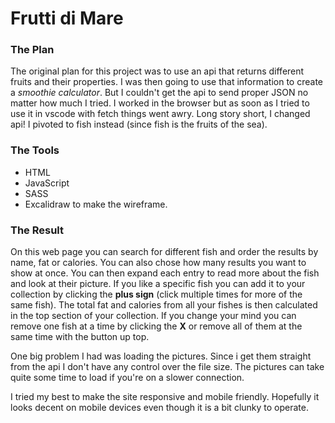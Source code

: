 # Frutti di Mare

### The Plan

The original plan for this project was to use an api that returns different fruits and their properties. I was then going to use that information to create a _smoothie calculator_. But I couldn't get the api to send proper JSON no matter how much I tried. I worked in the browser but as soon as I tried to use it in vscode with fetch things went awry. Long story short, I changed api! I pivoted to fish instead (since fish is the fruits of the sea).

### The Tools

- HTML
- JavaScript
- SASS
- Excalidraw to make the wireframe.

### The Result

On this web page you can search for different fish and order the results by name, fat or calories. You can also chose how many results you want to show at once. You can then expand each entry to read more about the fish and look at their picture. If you like a specific fish you can add it to your collection by clicking the **plus sign** (click multiple times for more of the same fish). The total fat and calories from all your fishes is then calculated in the top section of your collection. If you change your mind you can remove one fish at a time by clicking the **X** or remove all of them at the same time with the button up top.

One big problem I had was loading the pictures. Since i get them straight from the api I don't have any control over the file size. The pictures can take quite some time to load if you're on a slower connection.

I tried my best to make the site responsive and mobile friendly. Hopefully it looks decent on mobile devices even though it is a bit clunky to operate.
